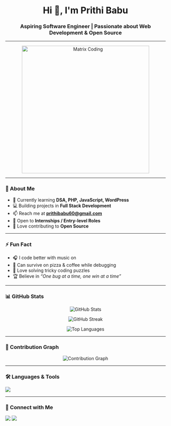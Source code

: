 <h1 align="center">Hi 👋, I'm Prithi Babu</h1>
<h3 align="center">Aspiring Software Engineer | Passionate about Web Development & Open Source</h3>

---
<p align="center">
  <img src="https://media.giphy.com/media/L8K62iTDkzGX6/giphy.gif" width="400" alt="Matrix Coding">
</p>

---

### 🚀 About Me
- 🌱 Currently learning **DSA, PHP, JavaScript, WordPress**  
- 💻 Building projects in **Full Stack Development**  
- 📫 Reach me at **prithibabu60@gmail.com**  
- 🔭 Open to **Internships / Entry-level Roles**  
- 🤝 Love contributing to **Open Source**  

---

### ⚡ Fun Fact
- 🎧 I code better with music on  
- 🍕 Can survive on pizza & coffee while debugging  
- 🧩 Love solving tricky coding puzzles  
- 🏆 Believe in *“One bug at a time, one win at a time”*  

---

### 📊 GitHub Stats
<p align="center">
  <img src="https://github-readme-stats.vercel.app/api?username=prithi2004&show_icons=true&theme=tokyonight" alt="GitHub Stats" />
</p>

<p align="center">
  <img src="https://github-readme-streak-stats.herokuapp.com/?user=prithi2004&theme=tokyonight" alt="GitHub Streak" />
</p>

<p align="center">
  <img src="https://github-readme-stats.vercel.app/api/top-langs/?username=prithi2004&layout=compact&theme=tokyonight" alt="Top Languages" />
</p>

---

### 🌟 Contribution Graph
<p align="center">
  <img src="https://github-readme-activity-graph.vercel.app/graph?username=prithi2004&theme=tokyo-night" alt="Contribution Graph" />
</p>

---

### 🛠️ Languages & Tools
<p align="left">
  <img src="https://skillicons.dev/icons?i=html,css,js,php,wordpress,react,nodejs,mysql,git,github,vscode" />
</p>

---

### 🔗 Connect with Me
<p align="left">
<a href="https://www.linkedin.com/in/YOUR-LINKEDIN" target="blank"><img src="https://img.shields.io/badge/LinkedIn-0A66C2?style=for-the-badge&logo=linkedin&logoColor=white"/></a>
<a href="mailto:your.prithibabu60@gmail.com"><img src="https://img.shields.io/badge/Gmail-D14836?style=for-the-badge&logo=gmail&logoColor=white"/></a>
</p>
